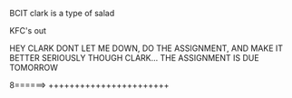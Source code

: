 BCIT
clark is a type of salad

KFC's out

HEY CLARK DONT LET ME DOWN,
DO THE ASSIGNMENT,
AND MAKE IT BETTER
SERIOUSLY THOUGH CLARK... THE ASSIGNMENT IS DUE TOMORROW  


8======> +++++++++++++++++++++++
